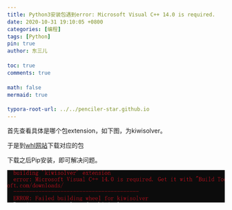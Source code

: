 ```yaml
---
title: Python3安装包遇到error: Microsoft Visual C++ 14.0 is required.
date: 2020-10-31 19:10:05 +0800
categories: [编程]
tags: [Python]
pin: true
author: 东三儿

toc: true
comments: true

math: false
mermaid: true

typora-root-url: ../../penciler-star.github.io
---
```


首先查看具体是哪个包extension，如下图，为kiwisolver。

于是到[whl网站](https://www.lfd.uci.edu/~gohlke/pythonlibs/#twisted)下载对应的包

下载之后Pip安装，即可解决问题。

![19898939-02458713d5b1a1d7](/assets/blog_res/2020-10-31-post.assets/19898939-02458713d5b1a1d7.png)